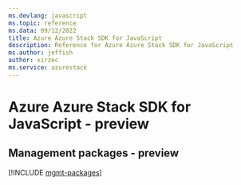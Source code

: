 ```yaml
---
ms.devlang: javascript
ms.topic: reference
ms.data: 09/12/2022
title: Azure Azure Stack SDK for JavaScript
description: Reference for Azure Azure Stack SDK for JavaScript
ms.author: jeffish
author: xirzec
ms.service: azurestack
---
```

# Azure Azure Stack SDK for JavaScript - preview

## Management packages - preview
[!INCLUDE [mgmt-packages](azure-stack-mgmt-index.md)]